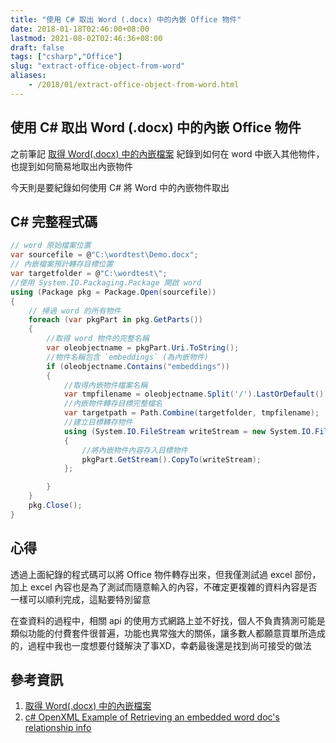 ```yaml
---
title: "使用 C# 取出 Word (.docx) 中的內嵌 Office 物件"
date: 2018-01-18T02:46:00+08:00
lastmod: 2021-08-02T02:46:36+08:00
draft: false
tags: ["csharp","Office"]
slug: "extract-office-object-from-word"
aliases:
    - /2018/01/extract-office-object-from-word.html
---
```

## 使用 C# 取出 Word (.docx) 中的內嵌 Office 物件

之前筆記 [取得 Word(.docx) 中的內嵌檔案](/2018/01/extract-embedded-file-in-word.html) 紀錄到如何在 word 中嵌入其他物件，也提到如何簡易地取出內嵌物件

今天則是要紀錄如何使用 C# 將 Word 中的內嵌物件取出

## C# 完整程式碼

```cs
// word 原始檔案位置
var sourcefile = @"C:\wordtest\Demo.docx";
// 內嵌檔案預計轉存目標位置
var targetfolder = @"C:\wordtest\";
//使用 System.IO.Packaging.Package 開啟 word
using (Package pkg = Package.Open(sourcefile))
{
    // 掃過 word 的所有物件
    foreach (var pkgPart in pkg.GetParts())
    {
        //取得 word 物件的完整名稱
        var oleobjectname = pkgPart.Uri.ToString();
        //物件名稱包含 `embeddings` (為內嵌物件)
        if (oleobjectname.Contains("embeddings"))
        {
            //取得內嵌物件檔案名稱
            var tmpfilename = oleobjectname.Split('/').LastOrDefault();
            //內嵌物件轉存目標完整檔名
            var targetpath = Path.Combine(targetfolder, tmpfilename);
            //建立目標轉存物件
            using (System.IO.FileStream writeStream = new System.IO.FileStream(targetpath, FileMode.Create))
            {
                //將內嵌物件內容存入目標物件
                pkgPart.GetStream().CopyTo(writeStream);
            };

        }
    }
    pkg.Close();
}
```

## 心得

透過上面紀錄的程式碼可以將 Office 物件轉存出來，但我僅測試過 excel 部份，加上 excel 內容也是為了測試而隨意輸入的內容，不確定更複雜的資料內容是否一樣可以順利完成，這點要特別留意

在查資料的過程中，相關 api 的使用方式網路上並不好找，個人不負責猜測可能是類似功能的付費套件很普遍，功能也異常強大的關係，讓多數人都願意買單所造成的，過程中我也一度想要付錢解決了事XD，幸虧最後還是找到尚可接受的做法

## 參考資訊

1. [取得 Word(.docx) 中的內嵌檔案](/2018/01/extract-embedded-file-in-word.html)
2. [c# OpenXML Example of Retrieving an embedded word doc's relationship info](https://social.msdn.microsoft.com/Forums/windows/en-US/3b061fdf-7b10-4aeb-96e6-883593aaea87/c-openxml-example-of-retrieving-an-embedded-word-docs-relationship-info?forum=oxmlsdk)
